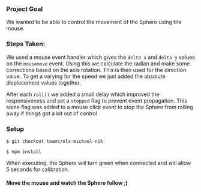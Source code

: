 ### Project Goal
We wanted to be able to control the movement of the Sphero using the mouse.

### Steps Taken:
We used a mouse event handler which gives the `delta x` and `delta y` values on the `mousemove` event.
Using this we calculate the radian and make some corrections based on the axis rotation. This is then used for the direction value. 
To get a varying for the speed we just added the absolute displacement values together.

After each `roll()` we added a small delay which improved the responsiveness and set a `stopped` flag to prevent event propagation.
This same flag was added to a mouse click event to stop the Sphero from rolling away if things got a bit out of control

### Setup
```
$ git checkout teams/olx-michael-nik

$ npm install
```

When executing, the Sphero will turn green when connected and will allow 5 seconds for calibration.

#### Move the mouse and watch the Sphero follow ;)
